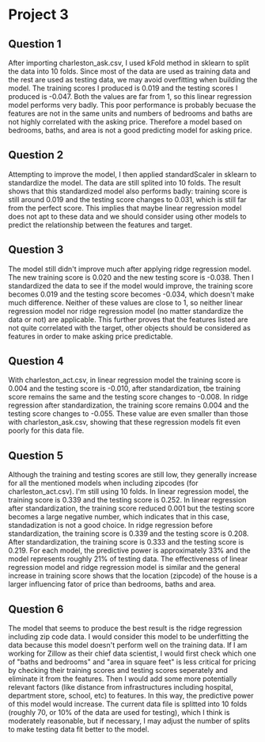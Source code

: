 # Project 3
## Question 1
After importing charleston_ask.csv, I used kFold method in sklearn to split the data into 10 folds. Since most of the data are used as training data and the rest are used as testing data, we may avoid overfitting when building the model. The training scores I produced is 0.019 and the testing scores I produced is -0.047. Both the values are far from 1, so this linear regression model performs very badly. This poor performance is probably becuase the features are not in the same units and numbers of bedrooms and baths are not highly correlated with the asking price. Therefore a model based on bedrooms, baths, and area is not a good predicting model for asking price.  

## Question 2
Attempting to improve the model, I then applied standardScaler in sklearn to standardize the model. The data are still splited into 10 folds. The result shows that this standardized model also performs badly: training score is still around 0.019 and the testing score changes to 0.031, which is still far from the perfect score. This implies that maybe linear regression model does not apt to these data and we should consider using other models to predict the relationship between the features and target.  

## Question 3
The model still didn't improve much after applying ridge regression model. The new training score is 0.020 and the new testing score is -0.038. Then I standardized the data to see if the model would improve, the training score becomes 0.019 and the testing score becomes -0.034, which doesn't make much difference. Neither of these values are close to 1, so neither linear regression model nor ridge regression model (no matter standardize the data or not) are applicable. This further proves that the features listed are not quite correlated with the target, other objects should be considered as features in order to make asking price predictable. 

## Question 4
With charleston_act.csv, in linear regression model the training score is 0.004 and the testing score is -0.010, after standardization, tbe training score remains the same and the testing score changes to -0.008. In ridge regression after standardization, the training score remains 0.004 and the testing score changes to -0.055. These value are even smaller than those with charleston_ask.csv, showing that these regression models fit even poorly for this data file. 

## Question 5
Although the training and testing scores are still low, they generally increase for all the mentioned models when including zipcodes (for charleston_act.csv). I'm still using 10 folds. In linear regression model, the training score is 0.339 and the testing score is 0.252. In linear regression after standardization, the training score reduced 0.001 but the testing score becomes a large negative number, which indicates that in this case, standadization is not a good choice. In ridge regression before standardization, the training score is 0.339 and the testing score is 0.208. After standardization, the training score is 0.333 and the testing score is 0.219. For each model, the predictive power is approximately 33% and the model represents roughly 21% of testing data. The effectiveness of linear regression model and ridge regression model is similar and the general increase in training score shows that the location (zipcode) of the house is a larger influencing fator of price than bedrooms, baths and area. 

## Question 6
The model that seems to produce the best result is the ridge regression including zip code data. I would consider this model to be underfitting the data because this model doesn't perform well on the training data. If I am working for Zillow as their chief data scientist, I would first check which one of "baths and bedrooms" and "area in square feet" is less critical for pricing by checking their training scores and testing scores seperately and eliminate it from the features. Then I would add some more potentially relevant factors (like distance from infrastructures including hospital, department store, school, etc) to features. In this way, the predictive power of this model would increase. The current data file is splitted into 10 folds (roughly 70, or 10% of the data are used for testing), which I think is moderately reasonable, but if necessary, I may adjust the number of splits to make testing data fit better to the model. 
